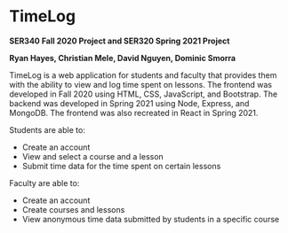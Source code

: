 # TimeLog
<b>SER340 Fall 2020 Project and SER320 Spring 2021 Project</b>

<b>Ryan Hayes, Christian Mele, David Nguyen, Dominic Smorra </b>

TimeLog is a web application for students and faculty that provides them with the ability to view and log time spent on lessons.
The frontend was developed in Fall 2020 using HTML, CSS, JavaScript, and Bootstrap. The backend was developed in Spring 2021 using Node, Express, and MongoDB. The  frontend was also recreated in React in Spring 2021.

Students are able to:
- Create an account
- View and select a course and a lesson
- Submit time data for the time spent on certain lessons

Faculty are able to:
- Create an account
- Create courses and lessons
- View anonymous time data submitted by students in a specific course
